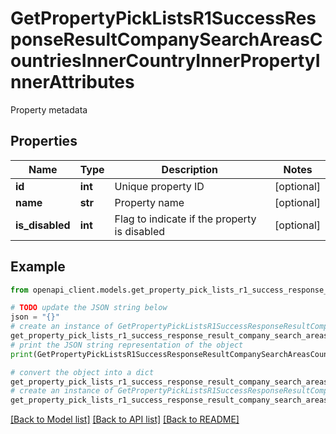 # GetPropertyPickListsR1SuccessResponseResultCompanySearchAreasCountriesInnerCountryInnerPropertyInnerAttributes

Property metadata

## Properties

Name | Type | Description | Notes
------------ | ------------- | ------------- | -------------
**id** | **int** | Unique property ID | [optional] 
**name** | **str** | Property name | [optional] 
**is_disabled** | **int** | Flag to indicate if the property is disabled | [optional] 

## Example

```python
from openapi_client.models.get_property_pick_lists_r1_success_response_result_company_search_areas_countries_inner_country_inner_property_inner_attributes import GetPropertyPickListsR1SuccessResponseResultCompanySearchAreasCountriesInnerCountryInnerPropertyInnerAttributes

# TODO update the JSON string below
json = "{}"
# create an instance of GetPropertyPickListsR1SuccessResponseResultCompanySearchAreasCountriesInnerCountryInnerPropertyInnerAttributes from a JSON string
get_property_pick_lists_r1_success_response_result_company_search_areas_countries_inner_country_inner_property_inner_attributes_instance = GetPropertyPickListsR1SuccessResponseResultCompanySearchAreasCountriesInnerCountryInnerPropertyInnerAttributes.from_json(json)
# print the JSON string representation of the object
print(GetPropertyPickListsR1SuccessResponseResultCompanySearchAreasCountriesInnerCountryInnerPropertyInnerAttributes.to_json())

# convert the object into a dict
get_property_pick_lists_r1_success_response_result_company_search_areas_countries_inner_country_inner_property_inner_attributes_dict = get_property_pick_lists_r1_success_response_result_company_search_areas_countries_inner_country_inner_property_inner_attributes_instance.to_dict()
# create an instance of GetPropertyPickListsR1SuccessResponseResultCompanySearchAreasCountriesInnerCountryInnerPropertyInnerAttributes from a dict
get_property_pick_lists_r1_success_response_result_company_search_areas_countries_inner_country_inner_property_inner_attributes_from_dict = GetPropertyPickListsR1SuccessResponseResultCompanySearchAreasCountriesInnerCountryInnerPropertyInnerAttributes.from_dict(get_property_pick_lists_r1_success_response_result_company_search_areas_countries_inner_country_inner_property_inner_attributes_dict)
```
[[Back to Model list]](../README.md#documentation-for-models) [[Back to API list]](../README.md#documentation-for-api-endpoints) [[Back to README]](../README.md)


